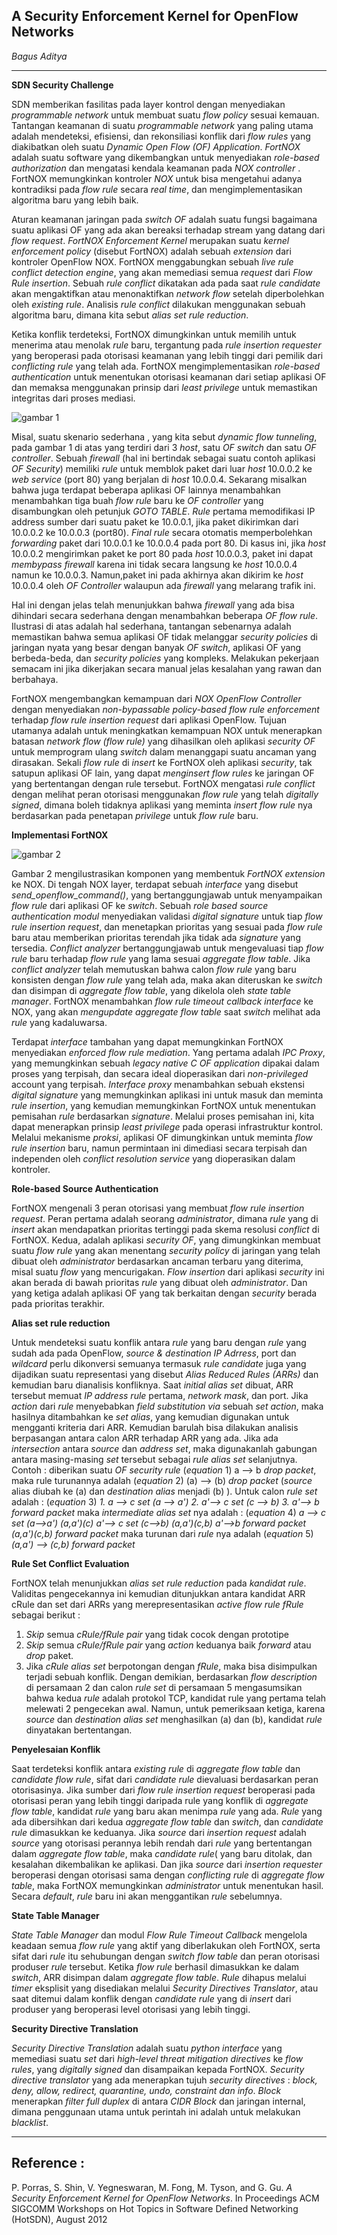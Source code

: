 **A Security Enforcement Kernel for OpenFlow Networks**
---------------------------------------------------
*Bagus Aditya*

---------------------------------------------------
**SDN Security Challenge**

SDN memberikan fasilitas pada layer kontrol dengan menyediakan *programmable network* untuk membuat suatu *flow policy* sesuai kemauan. Tantangan keamanan di suatu *programmable network* yang paling utama adalah mendeteksi, efisiensi, dan rekonsiliasi konflik dari *flow rules* yang diakibatkan oleh suatu *Dynamic Open Flow (OF) Application*. *FortNOX* adalah suatu software yang dikembangkan untuk menyediakan *role-based authorization* dan mengatasi kendala keamanan pada *NOX controller* . FortNOX memungkinkan kontroler *NOX* untuk bisa mengetahui adanya kontradiksi pada *flow rule* secara *real time*, dan mengimplementasikan algoritma baru yang lebih baik. 

Aturan keamanan jaringan pada *switch OF* adalah suatu fungsi bagaimana suatu aplikasi OF yang ada akan bereaksi terhadap stream yang datang dari *flow request*. *FortNOX Enforcement Kernel* merupakan suatu *kernel enforcement policy* (disebut FortNOX) adalah sebuah *extension* dari kontroler OpenFlow NOX. FortNOX menggabungkan sebuah *live rule conflict detection engine*, yang akan memediasi semua *request* dari *Flow Rule insertion*. Sebuah *rule conflict* dikatakan ada pada saat *rule candidate* akan mengaktifkan atau menonaktifkan *network flow* setelah diperbolehkan oleh *existing rule*. Analisis *rule conflict* dilakukan menggunakan sebuah algoritma baru, dimana kita sebut *alias set rule reduction*.

Ketika konflik terdeteksi, FortNOX dimungkinkan untuk memilih untuk menerima atau menolak *rule* baru, tergantung pada *rule insertion requester* yang beroperasi pada otorisasi keamanan yang lebih tinggi dari pemilik dari *conflicting rule* yang telah ada. 
FortNOX mengimplementasikan *role-based authentication* untuk menentukan otorisasi keamanan dari setiap aplikasi OF dan memaksa menggunakan prinsip dari *least privilege* untuk memastikan integritas dari proses mediasi.

![gambar 1](https://cloud.githubusercontent.com/assets/7939343/5398792/e96a5e58-8197-11e4-92b4-61c393f9fce5.png)

Misal, suatu skenario sederhana , yang kita sebut *dynamic flow tunneling*, pada gambar 1 di atas yang terdiri dari 3 *host*, satu *OF switch* dan satu *OF controller*. Sebuah *firewall* (hal ini bertindak sebagai suatu contoh aplikasi *OF Security*) memiliki *rule* untuk memblok paket dari luar *host* 10.0.0.2 ke *web service* (port 80) yang berjalan di *host* 10.0.0.4. 
Sekarang misalkan bahwa juga terdapat beberapa aplikasi OF lainnya menambahkan menambahkan tiga buah *flow rule* baru ke *OF controller* yang disambungkan oleh petunjuk *GOTO TABLE*. 
*Rule* pertama memodifikasi IP address sumber dari suatu paket ke 10.0.0.1, jika paket dikirimkan dari 10.0.0.2 ke 10.0.0.3 (port80). *Final rule* secara otomatis memperbolehkan *forwarding* paket dari 10.0.0.1 ke 10.0.0.4 pada port 80. Di kasus ini, jika *host* 10.0.0.2 mengirimkan paket ke port 80 pada *host* 10.0.0.3, paket ini dapat *membypass firewall* karena ini tidak secara langsung ke *host* 10.0.0.4 namun ke 10.0.0.3. Namun,paket ini pada akhirnya akan dikirim ke *host* 10.0.0.4 oleh *OF Controller* walaupun ada *firewall* yang melarang trafik ini. 

Hal ini dengan jelas telah menunjukkan bahwa *firewall* yang ada bisa dihindari secara sederhana dengan menambahkan beberapa *OF flow rule*. Ilustrasi di atas adalah hal sederhana, tantangan sebenarnya adalah memastikan bahwa semua aplikasi OF tidak melanggar *security policies* di jaringan nyata yang besar dengan banyak *OF switch*, aplikasi OF yang berbeda-beda, dan *security policies* yang kompleks. Melakukan pekerjaan semacam ini jika dikerjakan secara manual jelas kesalahan yang rawan dan berbahaya.

FortNOX mengembangkan kemampuan dari *NOX OpenFlow Controller* dengan menyediakan *non-bypassable policy-based flow rule enforcement* terhadap *flow rule insertion request* dari aplikasi OpenFlow. Tujuan utamanya adalah untuk meningkatkan kemampuan NOX untuk menerapkan batasan *network flow (flow rule)* yang dihasilkan oleh aplikasi *security OF* untuk memprogram ulang *switch* dalam menanggapi suatu ancaman yang dirasakan.
Sekali *flow rule* di *insert* ke FortNOX oleh aplikasi *security*, tak satupun aplikasi OF lain, yang dapat *menginsert flow rules* ke jaringan OF yang bertentangan dengan rule tersebut. 
FortNOX mengatasi *rule conflict* dengan melihat peran otorisasi menggunakan *flow rule* yang telah *digitally signed*, dimana boleh tidaknya aplikasi yang meminta *insert flow rule* nya berdasarkan pada penetapan *privilege* untuk *flow rule* baru.

**Implementasi FortNOX**

![gambar 2](https://cloud.githubusercontent.com/assets/7939343/5398800/f935cdfe-8197-11e4-950e-8f3b39fecfa8.png)


Gambar 2 mengilustrasikan komponen yang membentuk *FortNOX extension* ke NOX. Di tengah NOX layer, terdapat sebuah *interface* yang disebut *send_openflow_command()*, yang bertanggungjawab untuk menyampaikan *flow rule* dari aplikasi OF ke *switch*.  Sebuah *role based source authentication modul* menyediakan validasi *digital signature* untuk tiap *flow rule insertion request*, dan menetapkan prioritas yang sesuai pada *flow rule* baru atau memberikan prioritas terendah jika tidak ada *signature* yang tersedia. 
*Conflict analyzer* bertanggungjawab untuk mengevaluasi tiap  *flow rule* baru terhadap *flow rule* yang lama sesuai *aggregate flow table*. Jika *conflict analyzer* telah memutuskan bahwa calon *flow rule* yang baru konsisten dengan *flow rule* yang telah ada, maka akan diteruskan ke *switch* dan disimpan di *aggregate flow table*, yang dikelola oleh *state table manager*. FortNOX menambahkan *flow rule timeout callback interface* ke NOX, yang akan *mengupdate aggregate flow table* saat *switch* melihat ada *rule* yang kadaluwarsa. 

Terdapat *interface* tambahan yang dapat memungkinkan FortNOX menyediakan *enforced flow rule mediation*. Yang pertama adalah *IPC Proxy*, yang memungkinkan sebuah *legacy native C OF application* dipakai dalam proses yang terpisah, dan secara ideal dioperasikan dari *non-privileged* account yang terpisah. *Interface proxy* menambahkan sebuah ekstensi *digital signature* yang memungkinkan aplikasi ini untuk masuk dan meminta *rule insertion*, yang kemudian memungkinkan FortNOX untuk menentukan pemisahan *rule* berdasarkan *signature*. Melalui proses pemisahan ini, kita dapat menerapkan prinsip *least privilege* pada operasi infrastruktur kontrol. Melalui mekanisme *proksi*, aplikasi OF dimungkinkan untuk meminta *flow rule insertion* baru, namun permintaan ini dimediasi secara terpisah dan independen oleh *conflict resolution service* yang dioperasikan dalam kontroler.

**Role-based Source Authentication**

FortNOX mengenali 3 peran otorisasi yang membuat *flow rule insertion request*. Peran pertama adalah seorang *administrator*, dimana *rule* yang di *insert* akan mendapatkan prioritas tertinggi pada skema resolusi *conflict* di FortNOX. Kedua, adalah aplikasi *security OF*, yang dimungkinkan membuat suatu *flow rule* yang akan menentang *security policy* di jaringan yang telah dibuat oleh *administrator* berdasarkan ancaman terbaru yang diterima, misal suatu *flow* yang mencurigakan. *Flow insertion* dari aplikasi *security* ini akan berada di bawah prioritas *rule* yang dibuat oleh *administrator*. Dan yang ketiga adalah aplikasi OF yang tak berkaitan dengan *security* berada pada prioritas terakhir.

**Alias set rule reduction**

Untuk mendeteksi suatu konflik antara *rule* yang baru dengan *rule* yang sudah ada pada OpenFlow, *source & destination IP Adrress*, port dan *wildcard* perlu dikonversi semuanya termasuk *rule candidate* juga yang dijadikan suatu representasi yang disebut *Alias Reduced Rules (ARRs)* dan kemudian baru dianalisis konfliknya. Saat *initial alias set* dibuat, ARR tersebut memuat *IP address rule* pertama, *network mask*, dan port. Jika *action* dari *rule* menyebabkan *field substitution via* sebuah *set action*, maka hasilnya ditambahkan ke *set alias*, yang kemudian digunakan untuk mengganti kriteria dari ARR. Kemudian barulah bisa dilakukan analisis berpasangan antara calon ARR terhadap ARR yang ada. Jika ada *intersection* antara *source* dan *address set*, maka digunakanlah gabungan antara masing-masing *set* tersebut sebagai *rule alias set* selanjutnya. 
Contoh : diberikan suatu *OF security rule* 
(*equation* 1) a --> b *drop packet*,
maka rule turunannya adalah 
(*equation* 2) (a) --> (b) *drop packet*
(*source* alias diubah ke (a) dan *destination alias* menjadi (b) ). 
Untuk calon *rule set* adalah : 
(*equation* 3) 
*1. a --> c set (a --> a')*
*2. a'--> c set (c --> b)*
*3. a'--> b forward packet*
maka *intermediate alias set* nya adalah :
(*equation* 4)
*a --> c set (a-->a') (a,a')(c)*
*a'--> c set (c-->b) (a,a')(c,b)*
*a'-->b forward packet (a,a')(c,b) forward packet*
maka turunan dari *rule* nya adalah
(*equation* 5) *(a,a') --> (c,b) forward packet*

**Rule Set Conflict Evaluation**

FortNOX telah menunjukkan *alias set rule reduction* pada *kandidat rule*. Validitas pengecekannya ini kemudian ditunjukkan antara kandidat ARR cRule dan set dari ARRs yang merepresentasikan *active flow rule fRule* sebagai berikut :
1. *Skip* semua *cRule/fRule pair* yang tidak cocok dengan prototipe
2. *Skip* semua *cRule/fRule pair* yang *action* keduanya baik *forward* atau *drop* paket.
3. Jika *cRule alias set* berpotongan dengan *fRule*, maka bisa disimpulkan terjadi sebuah konflik.
Dengan demikian, berdasarkan *flow description* di persamaan 2 dan calon *rule set* di persamaan 5 mengasumsikan bahwa kedua *rule* adalah protokol TCP, kandidat rule yang pertama telah melewati 2 pengecekan awal. Namun, untuk pemeriksaan ketiga, karena *source* dan *destination alias set* menghasilkan (a) dan (b), kandidat *rule* dinyatakan bertentangan.

**Penyelesaian Konflik**

Saat terdeteksi konflik antara *existing rule* di *aggregate flow table* dan *candidate flow rule*, sifat dari *candidate rule* dievaluasi berdasarkan peran otorisasinya. Jika sumber dari *flow rule insertion request* beroperasi pada otorisasi peran yang lebih tinggi daripada rule yang konflik di *aggregate flow table*, kandidat *rule* yang baru akan menimpa *rule* yang ada. *Rule* yang ada dibersihkan dari kedua *aggregate flow table* dan *switch*, dan *candidate rule* dimasukkan ke keduanya. Jika *source* dari *insertion request* adalah *source* yang otorisasi perannya lebih rendah dari *rule* yang bertentangan dalam *aggregate flow table*, maka *candidate rule*( yang baru ditolak, dan kesalahan dikembalikan ke aplikasi. Dan jika *source* dari *insertion requester* beroperasi dengan otorisasi sama dengan *conflicting rule* di *aggregate flow table*, maka FortNOX memungkinkan *administrator* untuk menentukan hasil. Secara *default*, *rule* baru ini akan menggantikan *rule* sebelumnya.

**State Table Manager**

*State Table Manager* dan modul *Flow Rule Timeout Callback* mengelola keadaan semua *flow rule* yang aktif yang diberlakukan oleh FortNOX, serta sifat dari *rule* itu sehubungan dengan *switch flow table* dan peran otorisasi produser *rule* tersebut. Ketika *flow rule*  berhasil dimasukkan ke dalam *switch*, ARR disimpan dalam *aggregate flow table*. *Rule* dihapus melalui *timer* eksplisit yang disediakan melalui *Security Directives Translator*, atau saat ditemui dalam konflik dengan *candidate rule* yang di *insert* dari produser yang beroperasi level otorisasi yang lebih tinggi. 

**Security Directive Translation**

*Security Directive Translation* adalah suatu *python interface* yang memediasi suatu *set* dari *high-level threat mitigation directives* ke *flow rules*, yang *digitally signed* dan disampaikan kepada FortNOX.
*Security directive translator* yang ada menerapkan tujuh *security directives* : *block, deny, allow, redirect, quarantine, undo, constraint dan info*. *Block* menerapkan *filter full duplex* di antara *CIDR Block* dan jaringan internal, dimana penggunaan utama untuk perintah ini adalah untuk melakukan *blacklist*.

---------------------------------------------------
**Reference :**
---------------------------------------------------
P. Porras, S. Shin, V. Yegneswaran, M. Fong, M. Tyson, and G. Gu. *A Security Enforcement Kernel for OpenFlow Networks*. In Proceedings ACM SIGCOMM Workshops on Hot Topics in Software Defined Networking (HotSDN), August 2012

